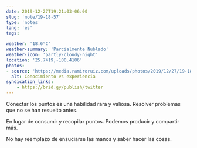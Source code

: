 ```yaml
---
date: 2019-12-27T19:21:03-06:00
slug: 'note/19-18-57'
type: 'notes'
lang: 'es'
tags:

weather: '18.6°C'
weather-summary: 'Parcialmente Nublado'
weather-icon: 'partly-cloudy-night'
location: '25.7419,-100.4106'
photos:
- source: 'https://media.ramiroruiz.com/uploads/photos/2019/12/27/19-18-57/knowledge-vs-experience.jpeg'
  alt: Conocimiento vs experiencia
syndication_links:
    - https://brid.gy/publish/twitter
---
```

Conectar los puntos es una habilidad rara y valiosa. Resolver problemas que no se han resuelto antes. 

En lugar de consumir y recopilar puntos. Podemos producir y compartir más.

No hay reemplazo de ensuciarse las manos y saber hacer las cosas.